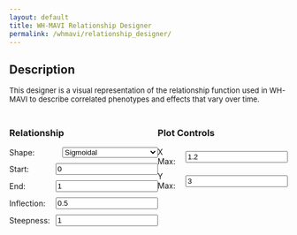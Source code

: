```yaml
---
layout: default
title: WH-MAVI Relationship Designer
permalink: /whmavi/relationship_designer/
---
```


## Description
<div style="font-size: 0.95em;">This designer is a visual representation of the relationship function used in WH-MAVI to describe correlated phenotypes and effects that vary over time.</div>

<script src="https://cdn.jsdelivr.net/npm/chart.js"></script>

<style>

  h3 {
      text-align: left;
  }
  
  #controls {
    margin-top: 20px;
  }
  
  .control-group {
    margin-bottom: 10px;
    display: flex;
    align-items: center;
  }
  
  .control-group label {
    flex: 1;
    margin-right: 10px;
  }
  
  .control-group select {
    flex: 2;
  }
  
  @media (max-width: 768px) {

    h3 {
        text-align: center;
    }
    
      .control-group {
          flex-direction: column;
      }
  
      .control-group label {
          margin-right: 0;
          margin-bottom: 5px;
      }
  
      .control-group input[type="number"],
      .control-group select {
        flex: none;
        width: 95%;
      }
  }  

  .hidden {
    display: none;
  }
</style>

<canvas id="relationshipChart" width="800" height="400"></canvas>

<div id="controls" style="display: flex; justify-content: space-between;">
  <div id="relationship-controls">
    <h3>Relationship</h3>
    <div class="control-group">
      <label for="shape">Shape:</label>
      <select id="shape" onchange="toggleInputs('1')">
        <option value="sigmoid">Sigmoidal</option>
        <option value="tradeoff">Trade-off</option>
        <option value="sudden">Sudden</option>
        <option value="linear (model)">Linear (model)</option>
        <option value="linear (descriptive)">Linear (descriptive)</option>
        <option value="acceleratingup">Accelerating (positive)</option>
        <option value="deceleratingup">Decelerating (positive)</option>
        <option value="acceleratingdown">Accelerating (negative)</option>
        <option value="deceleratingdown">Decelerating (negative)</option>
      </select>
    </div>
    <div class="control-group" id="start">
      <label for="start">Start:</label>
      <input type="number" id="start" value="0" step="0.01">
    </div>
    <div class="control-group" id="end">
      <label for="end">End:</label>
      <input type="number" id="end" value="1" step="0.01">
    </div>
    <div class="control-group" id="inflection">
      <label for="inflection">Inflection:</label>
      <input type="number" id="inflection" value="0.5" step="0.01">
    </div>
    <div class="control-group" id="steepness">
      <label for="steepness">Steepness:</label>
      <input type="number" id="steepness" value="1" step="0.1">
    </div>
  </div>

  <div id="distribution2-controls">
    <h3>Plot Controls</h3>
    <div class="control-group">
      <label for="xmax">X Max:</label>
      <input type="number" id="xmax" value="1.2" step="0.1">
    </div>
    <div class="control-group">
      <label for="ymax">Y Max:</label>
      <input type="number" id="ymax" value="3" step="0.1">
    </div>
  </div>
</div>

<script>
  let chart;

  function calculateRelationship(x, shape, start, end, inflection, steepness) {
    let yValues = [];

    if (shape === "sigmoidal") {
        x.forEach(xi => {
            let y = start + (end - start) / (1 + Math.exp(-steepness * (xi - inflection)));
            yValues.push(y);
        });
    }

    return yValues;
  }

  function plotRelationship() {
    const shape = document.getElementById("shape").value;
    const start = parseFloat(document.getElementById("start").value);
    const end = parseFloat(document.getElementById("end").value);
    const inflection = parseFloat(document.getElementById("inflection").value);
    const steepness = parseFloat(document.getElementById("steepness").value);

    const xmax = parseFloat(document.getElementById("xmax").value);
    const ymax = parseFloat(document.getElementById("ymax").value);

    let x = [];
    for (let i = 0; i <= 100; i += 0.01) {
        x.push(parseFloat(i.toFixed(2)));
    }

    const y_values = calculateRelationship(x, shape, start, end, inflection, steepness);

    if (!chart) {
      const ctx = document.getElementById("relationshipChart").getContext("2d");
      chart = new Chart(ctx, {
        type: "line",
        data: {
          labels: x,
          datasets: [
            {
              data: y_values,
              borderColor: "#3498db",
              fill: false,
              pointRadius: 0,
            },
          ],
        },
        options: {
          scales: {
            x: {
              type: "linear",
              position: "bottom",
              title: {
                display: true,
                text: 'Variable 1'
              }
            },
            y: {
              max: ymax,
              title: {
                display: true,
                text: 'Variable 2'
              }
            },
          },
        }
      });
    } else {
      chart.data.labels = x;
      chart.data.datasets[0].data = y_values;
      chart.options.scales.y.max = ymax;
      chart.update();
    }
  }

  document.querySelectorAll("#controls input, #controls select").forEach((input) => {
    input.addEventListener("input", plotRelationship);
  });

  // Initial plot
  plotRelationship();
</script>
